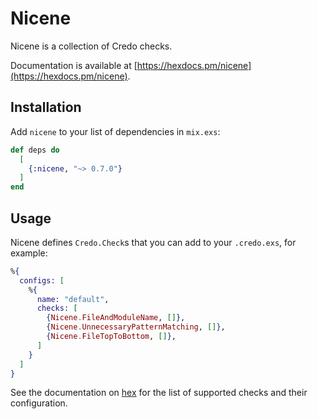 # Nicene

Nicene is a collection of Credo checks.

Documentation is available at [https://hexdocs.pm/nicene](https://hexdocs.pm/nicene).

## Installation

Add `nicene` to your list of dependencies in `mix.exs`:

```elixir
def deps do
  [
    {:nicene, "~> 0.7.0"}
  ]
end
```

## Usage

Nicene defines `Credo.Check`s that you can add to your `.credo.exs`, for
example:

```elixir
%{
  configs: [
    %{
      name: "default",
      checks: [
        {Nicene.FileAndModuleName, []},
        {Nicene.UnnecessaryPatternMatching, []},
        {Nicene.FileTopToBottom, []},
      ]
    }
  ]
}
```

See the documentation on [hex](https://hexdocs.pm/nicene) for the list of
supported checks and their configuration.
